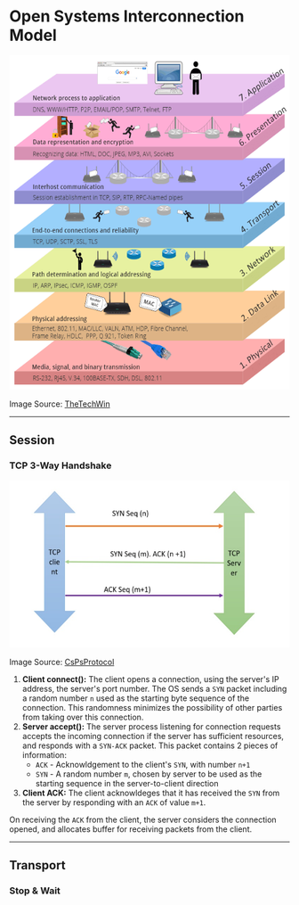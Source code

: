 # Open Systems Interconnection Model

<img src="images/osi-model.png" height="600"/>

Image Source: [TheTechWin](https://thetechwin.wordpress.com/2018/06/23/what-is-osi-model/)

---
## Session
### TCP 3-Way Handshake
<img src="images/tcp-three-way-handshake.jpg" height="300"/>


Image Source: [CsPsProtocol](https://www.cspsprotocol.com/tcp-three-way-handshake/)
1. __Client connect():__ The client opens a connection, using the server's IP address, the server's port number. The OS sends a `SYN` packet including a random number `n` used as the starting byte sequence of the connection. This randomness minimizes the possibility of other parties from taking over this connection.
2. __Server accept():__ The server process listening for connection requests accepts the incoming connection if the server has sufficient resources, and responds with a `SYN-ACK` packet. This packet contains 2 pieces of information:
    * `ACK` - Acknowldgement to the client's `SYN`, with number `n+1`
    * `SYN` - A random number `m`, chosen by server to be used as the starting sequence in the server-to-client direction
3. __Client ACK:__ The client acknowldeges that it has received the `SYN` from the server by responding with an `ACK` of value `m+1`.

On receiving the `ACK` from the client, the server considers the connection opened, and allocates buffer for receiving packets from the client.

---
## Transport
### Stop & Wait
